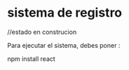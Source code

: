 <h1> sistema de registro </h1>
//estado en construcion 


Para ejecutar el sistema, debes poner :

npm install react

